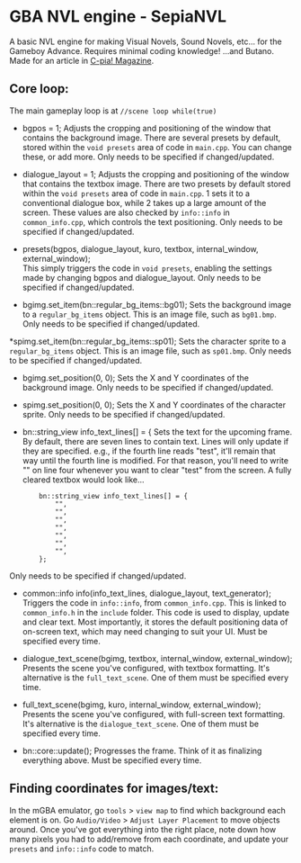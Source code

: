 # GBA NVL engine - SepiaNVL
A basic NVL engine for making Visual Novels, Sound Novels, etc... for the Gameboy Advance.
Requires minimal coding knowledge! ...and Butano.
Made for an article in [C-pia! Magazine](https://c-pia.github.io/). 


## Core loop:

The main gameplay loop is at
    `//scene loop
    while(true)`

* bgpos = 1;
Adjusts the cropping and positioning of the window that contains the background image.
There are several presets by default, stored within the `void presets` area of code in `main.cpp`.
You can change these, or add more.
Only needs to be specified if changed/updated.

* dialogue_layout = 1;
Adjusts the cropping and positioning of the window that contains the textbox image.
There are two presets by default stored within the `void presets` area of code in `main.cpp`.
1 sets it to a conventional dialogue box, while 2 takes up a large amount of the screen.
These values are also checked by `info::info` in `common_info.cpp`, which controls the text positioning.
Only needs to be specified if changed/updated.

* presets(bgpos, dialogue_layout, kuro, textbox, internal_window, external_window);  
This simply triggers the code in `void presets`, enabling the settings made by changing bgpos and dialogue_layout.
Only needs to be specified if changed/updated.


* bgimg.set_item(bn::regular_bg_items::bg01); 
Sets the background image to a `regular_bg_items` object. This is an image file, such as `bg01.bmp`.
Only needs to be specified if changed/updated.

*spimg.set_item(bn::regular_bg_items::sp01);
Sets the character sprite to a `regular_bg_items` object. This is an image file, such as `sp01.bmp`.
Only needs to be specified if changed/updated.

* bgimg.set_position(0, 0);
Sets the X and Y coordinates of the background image.
Only needs to be specified if changed/updated.

* spimg.set_position(0, 0);
Sets the X and Y coordinates of the character sprite.
Only needs to be specified if changed/updated.

* bn::string_view info_text_lines[] = {
Sets the text for the upcoming frame.
By default, there are seven lines to contain text. Lines will only update if they are specified.
e.g., if the fourth line reads "test", it'll remain that way until the fourth line is modified. For that reason, you'll need to write "" on line four whenever you want to clear "test" from the screen.
A fully cleared textbox would look like...

          bn::string_view info_text_lines[] = {
              "",
              "",
              "",
              "",
              "",
              "",
              "",
          };

Only needs to be specified if changed/updated.

* common::info info(info_text_lines, dialogue_layout, text_generator);
Triggers the code in `info::info`, from `common_info.cpp`. This is linked to `common_info.h` in the `include` folder.
This code is used to display, update and clear text. Most importantly, it stores the default positioning data of on-screen text, which may need changing to suit your UI.
Must be specified every time.

* dialogue_text_scene(bgimg, textbox, internal_window, external_window);
Presents the scene you've configured, with textbox formatting.
It's alternative is the `full_text_scene`. One of them must be specified every time.

* full_text_scene(bgimg, kuro, internal_window, external_window);
Presents the scene you've configured, with full-screen text formatting.
It's alternative is the `dialogue_text_scene`. One of them must be specified every time.

* bn::core::update();
Progresses the frame. Think of it as finalizing everything above.
Must be specified every time.


## Finding coordinates for images/text:
In the mGBA emulator, go `tools` > `view map` to find which background each element is on.
Go `Audio/Video` > `Adjust Layer Placement` to move objects around.
Once you've got everything into the right place, note down how many pixels you had to add/remove from each coordinate, and update your `presets` and `info::info` code to match.
